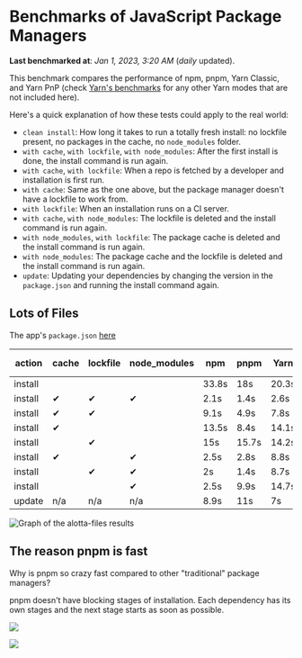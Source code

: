 # Benchmarks of JavaScript Package Managers

**Last benchmarked at**: _Jan 1, 2023, 3:20 AM_ (_daily_ updated).

This benchmark compares the performance of npm, pnpm, Yarn Classic, and Yarn PnP (check [Yarn's benchmarks](https://yarnpkg.com/benchmarks) for any other Yarn modes that are not included here).

Here's a quick explanation of how these tests could apply to the real world:

- `clean install`: How long it takes to run a totally fresh install: no lockfile present, no packages in the cache, no `node_modules` folder.
- `with cache`, `with lockfile`, `with node_modules`: After the first install is done, the install command is run again.
- `with cache`, `with lockfile`: When a repo is fetched by a developer and installation is first run.
- `with cache`: Same as the one above, but the package manager doesn't have a lockfile to work from.
- `with lockfile`: When an installation runs on a CI server.
- `with cache`, `with node_modules`: The lockfile is deleted and the install command is run again.
- `with node_modules`, `with lockfile`: The package cache is deleted and the install command is run again.
- `with node_modules`: The package cache and the lockfile is deleted and the install command is run again.
- `update`: Updating your dependencies by changing the version in the `package.json` and running the install command again.

## Lots of Files

The app's `package.json` [here](https://github.com/pnpm/pnpm.github.io/blob/main/benchmarks/fixtures/alotta-files/package.json)

| action  | cache | lockfile | node_modules| npm | pnpm | Yarn | Yarn PnP |
| ---     | ---   | ---      | ---         | --- | ---  | ---  | ---      |
| install |       |          |             | 33.8s | 18s | 20.3s | 44.7s |
| install | ✔     | ✔        | ✔           | 2.1s | 1.4s | 2.6s | n/a |
| install | ✔     | ✔        |             | 9.1s | 4.9s | 7.8s | 1.7s |
| install | ✔     |          |             | 13.5s | 8.4s | 14.1s | 7.7s |
| install |       | ✔        |             | 15s | 15.7s | 14.2s | 37.5s |
| install | ✔     |          | ✔           | 2.5s | 2.8s | 8.8s | n/a |
| install |       | ✔        | ✔           | 2s | 1.4s | 8.7s | n/a |
| install |       |          | ✔           | 2.5s | 9.9s | 14.7s | n/a |
| update  | n/a | n/a | n/a | 8.9s | 11s | 7s | 15.6s |

<img alt="Graph of the alotta-files results" src="/img/benchmarks/alotta-files.svg" />

## The reason pnpm is fast

Why is pnpm so crazy fast compared to other "traditional" package managers?

pnpm doesn't have blocking stages of installation. Each dependency has its own stages and the next stage starts as soon as possible.

![](/img/installation-stages-of-other-pms.png)

![](/img/installation-stages-of-pnpm.jpg)